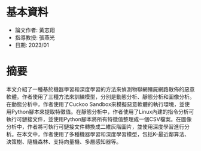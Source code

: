 # 基本資料
- 論文作者: 黃志翔
- 指導教授: 張燕光
- 日期: 2023/01

# 摘要 
本文介紹了一種基於機器學習和深度學習的方法來偵測物聯網殭屍網路散佈的惡意軟體。作者使用了三種方法來訓練模型，分別是動態分析、靜態分析和圖像分析。在動態分析中，作者使用了Cuckoo Sandbox來模擬惡意軟體的執行環境，並使用Python腳本來提取特徵值。在靜態分析中，作者使用了Linux內建的指令分析可執行可鏈接文件，並使用Python腳本將所有特徵值整理成一個CSV檔案。在圖像分析中，作者將可執行可鏈接文件轉換成二維灰階圖片，並使用深度學習進行分析。在本文中，作者使用了多種機器學習和深度學習模型，包括K-最近鄰算法、決策樹、隨機森林、支持向量機、多層感知器等。
